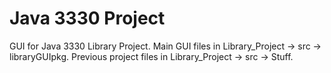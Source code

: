 # Java 3330 Project
  GUI for Java 3330 Library Project.
  Main GUI files in Library_Project -> src -> libraryGUIpkg.
  Previous project files in Library_Project -> src -> Stuff.

